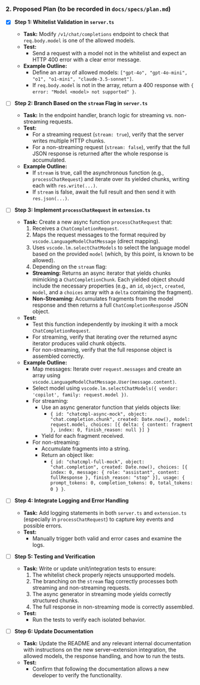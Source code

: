 ### **2. Proposed Plan (to be recorded in `docs/specs/plan.md`)**

- [x] **Step 1: Whitelist Validation in `server.ts`**
  - **Task:** Modify `/v1/chat/completions` endpoint to check that `req.body.model` is one of the allowed models.
  - **Test:**
    - Send a request with a model not in the whitelist and expect an HTTP 400 error with a clear error message.
  - **Example Outline:**
    - Define an array of allowed models: `["gpt-4o", "gpt-4o-mini", "o1", "o1-mini", "claude-3.5-sonnet"]`.
    - If `req.body.model` is not in the array, return a 400 response with `{ error: "Model <model> not supported" }`.

- [ ] **Step 2: Branch Based on the `stream` Flag in `server.ts`**
  - **Task:** In the endpoint handler, branch logic for streaming vs. non-streaming requests.
  - **Test:**
    - For a streaming request (`stream: true`), verify that the server writes multiple HTTP chunks.
    - For a non-streaming request (`stream: false`), verify that the full JSON response is returned after the whole response is accumulated.
  - **Example Outline:**
    - If `stream` is true, call the asynchronous function (e.g., `processChatRequest`) and iterate over its yielded chunks, writing each with `res.write(...)`.
    - If `stream` is false, await the full result and then send it with `res.json(...)`.

- [ ] **Step 3: Implement `processChatRequest` in `extension.ts`**
  - **Task:** Create a new async function `processChatRequest` that:
    1. Receives a `ChatCompletionRequest`.
    2. Maps the request messages to the format required by `vscode.LanguageModelChatMessage` (direct mapping).
    3. Uses `vscode.lm.selectChatModels` to select the language model based on the provided `model` (which, by this point, is known to be allowed).
    4. Depending on the `stream` flag:
      - **Streaming:** Returns an async iterator that yields chunks mimicking a `ChatCompletionChunk`. Each yielded object should include the necessary properties (e.g., an `id`, `object`, `created`, `model`, and a `choices` array with a `delta` containing the fragment).
      - **Non-Streaming:** Accumulates fragments from the model response and then returns a full `ChatCompletionResponse` JSON object.
  - **Test:**
    - Test this function independently by invoking it with a mock `ChatCompletionRequest`.
    - For streaming, verify that iterating over the returned async iterator produces valid chunk objects.
    - For non-streaming, verify that the full response object is assembled correctly.
  - **Example Outline:**
    - Map messages: Iterate over `request.messages` and create an array using `vscode.LanguageModelChatMessage.User(message.content)`.
    - Select model using `vscode.lm.selectChatModels({ vendor: 'copilot', family: request.model })`.
    - For streaming:
      - Use an async generator function that yields objects like:
        - `{
              id: "chatcmpl-async-mock",
              object: "chat.completion.chunk",
              created: Date.now(),
              model: request.model,
              choices: [{
                delta: { content: fragment },
                index: 0,
                finish_reason: null
              }]
            }`
      - Yield for each fragment received.
    - For non-streaming:
      - Accumulate fragments into a string.
      - Return an object like:
        - `{
              id: "chatcmpl-full-mock",
              object: "chat.completion",
              created: Date.now(),
              choices: [{
                index: 0,
                message: { role: "assistant", content: fullResponse },
                finish_reason: "stop"
              }],
              usage: { prompt_tokens: 0, completion_tokens: 0, total_tokens: 0 }
            }`.

- [ ] **Step 4: Integrate Logging and Error Handling**
  - **Task:** Add logging statements in both `server.ts` and `extension.ts` (especially in `processChatRequest`) to capture key events and possible errors.
  - **Test:**
    - Manually trigger both valid and error cases and examine the logs.

- [ ] **Step 5: Testing and Verification**
  - **Task:** Write or update unit/integration tests to ensure:
    1. The whitelist check properly rejects unsupported models.
    2. The branching on the `stream` flag correctly processes both streaming and non-streaming requests.
    3. The async generator in streaming mode yields correctly structured chunks.
    4. The full response in non-streaming mode is correctly assembled.
  - **Test:**
    - Run the tests to verify each isolated behavior.

- [ ] **Step 6: Update Documentation**
  - **Task:** Update the README and any relevant internal documentation with instructions on the new server–extension integration, the allowed models, the response handling, and how to run the tests.
  - **Test:**
    - Confirm that following the documentation allows a new developer to verify the functionality.
